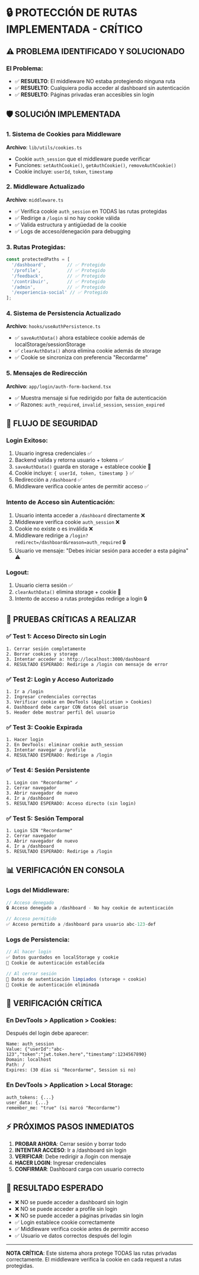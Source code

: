 # 🔒 PROTECCIÓN DE RUTAS IMPLEMENTADA - CRÍTICO

## ⚠️ PROBLEMA IDENTIFICADO Y SOLUCIONADO

### El Problema:
- ✅ **RESUELTO**: El middleware NO estaba protegiendo ninguna ruta
- ✅ **RESUELTO**: Cualquiera podía acceder al dashboard sin autenticación
- ✅ **RESUELTO**: Páginas privadas eran accesibles sin login

## 🛡️ SOLUCIÓN IMPLEMENTADA

### 1. Sistema de Cookies para Middleware
**Archivo**: `lib/utils/cookies.ts`
- Cookie `auth_session` que el middleware puede verificar
- Funciones: `setAuthCookie()`, `getAuthCookie()`, `removeAuthCookie()`
- Cookie incluye: `userId`, `token`, `timestamp`

### 2. Middleware Actualizado
**Archivo**: `middleware.ts`
- ✅ Verifica cookie `auth_session` en TODAS las rutas protegidas
- ✅ Redirige a `/login` si no hay cookie válida
- ✅ Valida estructura y antigüedad de la cookie
- ✅ Logs de acceso/denegación para debugging

### 3. Rutas Protegidas:
```typescript
const protectedPaths = [
  '/dashboard',        // ✅ Protegido
  '/profile',          // ✅ Protegido
  '/feedback',         // ✅ Protegido
  '/contribuir',       // ✅ Protegido
  '/admin',            // ✅ Protegido
  '/experiencia-social' // ✅ Protegido
];
```

### 4. Sistema de Persistencia Actualizado
**Archivo**: `hooks/useAuthPersistence.ts`
- ✅ `saveAuthData()` ahora establece cookie además de localStorage/sessionStorage
- ✅ `clearAuthData()` ahora elimina cookie además de storage
- ✅ Cookie se sincroniza con preferencia "Recordarme"

### 5. Mensajes de Redirección
**Archivo**: `app/login/auth-form-backend.tsx`
- ✅ Muestra mensaje si fue redirigido por falta de autenticación
- ✅ Razones: `auth_required`, `invalid_session`, `session_expired`

## 🔐 FLUJO DE SEGURIDAD

### Login Exitoso:
1. Usuario ingresa credenciales ✅
2. Backend valida y retorna usuario + tokens ✅
3. `saveAuthData()` guarda en storage + establece cookie 🍪
4. Cookie incluye: `{ userId, token, timestamp }` ✅
5. Redirección a `/dashboard` ✅
6. Middleware verifica cookie antes de permitir acceso ✅

### Intento de Acceso sin Autenticación:
1. Usuario intenta acceder a `/dashboard` directamente ❌
2. Middleware verifica cookie `auth_session` ❌
3. Cookie no existe o es inválida ❌
4. Middleware redirige a `/login?redirect=/dashboard&reason=auth_required` 🔒
5. Usuario ve mensaje: "Debes iniciar sesión para acceder a esta página" ⚠️

### Logout:
1. Usuario cierra sesión ✅
2. `clearAuthData()` elimina storage + cookie 🧹
3. Intento de acceso a rutas protegidas redirige a login 🔒

## 🧪 PRUEBAS CRÍTICAS A REALIZAR

### ✅ Test 1: Acceso Directo sin Login
```
1. Cerrar sesión completamente
2. Borrar cookies y storage
3. Intentar acceder a: http://localhost:3000/dashboard
4. RESULTADO ESPERADO: Redirige a /login con mensaje de error
```

### ✅ Test 2: Login y Acceso Autorizado
```
1. Ir a /login
2. Ingresar credenciales correctas
3. Verificar cookie en DevTools (Application > Cookies)
4. Dashboard debe cargar CON datos del usuario
5. Header debe mostrar perfil del usuario
```

### ✅ Test 3: Cookie Expirada
```
1. Hacer login
2. En DevTools: eliminar cookie auth_session
3. Intentar navegar a /profile
4. RESULTADO ESPERADO: Redirige a /login
```

### ✅ Test 4: Sesión Persistente
```
1. Login con "Recordarme" ✓
2. Cerrar navegador
3. Abrir navegador de nuevo
4. Ir a /dashboard
5. RESULTADO ESPERADO: Acceso directo (sin login)
```

### ✅ Test 5: Sesión Temporal
```
1. Login SIN "Recordarme"
2. Cerrar navegador
3. Abrir navegador de nuevo
4. Ir a /dashboard
5. RESULTADO ESPERADO: Redirige a /login
```

## 📊 VERIFICACIÓN EN CONSOLA

### Logs del Middleware:
```javascript
// Acceso denegado
🔒 Acceso denegado a /dashboard - No hay cookie de autenticación

// Acceso permitido
✅ Acceso permitido a /dashboard para usuario abc-123-def
```

### Logs de Persistencia:
```javascript
// Al hacer login
✅ Datos guardados en localStorage y cookie
🍪 Cookie de autenticación establecida

// Al cerrar sesión
🧹 Datos de autenticación limpiados (storage + cookie)
🍪 Cookie de autenticación eliminada
```

## 🚨 VERIFICACIÓN CRÍTICA

### En DevTools > Application > Cookies:
Después del login debe aparecer:
```
Name: auth_session
Value: {"userId":"abc-123","token":"jwt.token.here","timestamp":1234567890}
Domain: localhost
Path: /
Expires: (30 días si "Recordarme", Session si no)
```

### En DevTools > Application > Local Storage:
```
auth_tokens: {...}
user_data: {...}
remember_me: "true" (si marcó "Recordarme")
```

## ⚡ PRÓXIMOS PASOS INMEDIATOS

1. **PROBAR AHORA**: Cerrar sesión y borrar todo
2. **INTENTAR ACCESO**: Ir a /dashboard sin login
3. **VERIFICAR**: Debe redirigir a /login con mensaje
4. **HACER LOGIN**: Ingresar credenciales
5. **CONFIRMAR**: Dashboard carga con usuario correcto

## 🎯 RESULTADO ESPERADO

- ❌ NO se puede acceder a dashboard sin login
- ❌ NO se puede acceder a profile sin login
- ❌ NO se puede acceder a páginas privadas sin login
- ✅ Login establece cookie correctamente
- ✅ Middleware verifica cookie antes de permitir acceso
- ✅ Usuario ve datos correctos después del login

---

**NOTA CRÍTICA**: Este sistema ahora protege TODAS las rutas privadas correctamente. El middleware verifica la cookie en cada request a rutas protegidas.